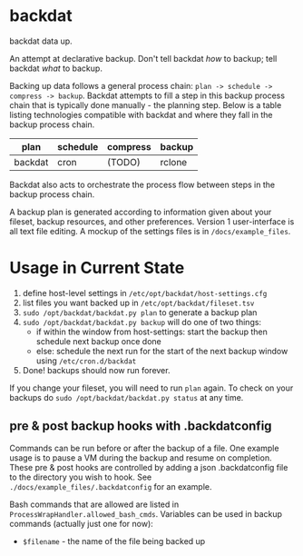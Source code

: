 # backdat
backdat data up.

An attempt at declarative backup.
Don't tell backdat _how_ to backup; tell backdat _what_ to backup.

Backing up data follows a general process chain: `plan -> schedule -> compress -> backup`.
Backdat attempts to fill a step in this backup process chain that is
typically done manually - the planning step.
Below is a table listing technologies compatible with backdat and
where they fall in the backup process chain.

|  plan    |  schedule  | compress | backup  |
|----------|------------|----------|---------|
|  backdat | cron       |  (TODO)  | rclone  |

Backdat also acts to orchestrate the process flow between steps in the backup
process chain.

A backup plan is generated according to information given about your fileset, backup resources, and other preferences. Version 1 user-interface is all text file editing. A mockup of the settings files is in `/docs/example_files`.

# Usage in Current State

1. define host-level settings in `/etc/opt/backdat/host-settings.cfg`
2. list files you want backed up in `/etc/opt/backdat/fileset.tsv`
3. `sudo /opt/backdat/backdat.py plan` to generate a backup plan
4. `sudo /opt/backdat/backdat.py backup` will do one of two things:
    * if within the window from host-settings: start the backup then schedule next backup once done
    * else: schedule the next run for the start of the next backup window using `/etc/cron.d/backdat`
5. Done! backups should now run forever.

If you change your fileset, you will need to run `plan` again.
To check on your backups do `sudo /opt/backdat/backdat.py status` at any time.

## pre & post backup hooks with .backdatconfig
Commands can be run before or after the backup of a file.
One example usage is to pause a VM during the backup and resume on completion.
These pre & post hooks are controlled by adding a json .backdatconfig file to the directory you wish to hook.
See `./docs/example_files/.backdatconfig` for an example.

Bash commands that are allowed are listed in `ProcessWrapHandler.allowed_bash_cmds`.
Variables can be used in backup commands (actually just one for now):

* `$filename` - the name of the file being backed up
